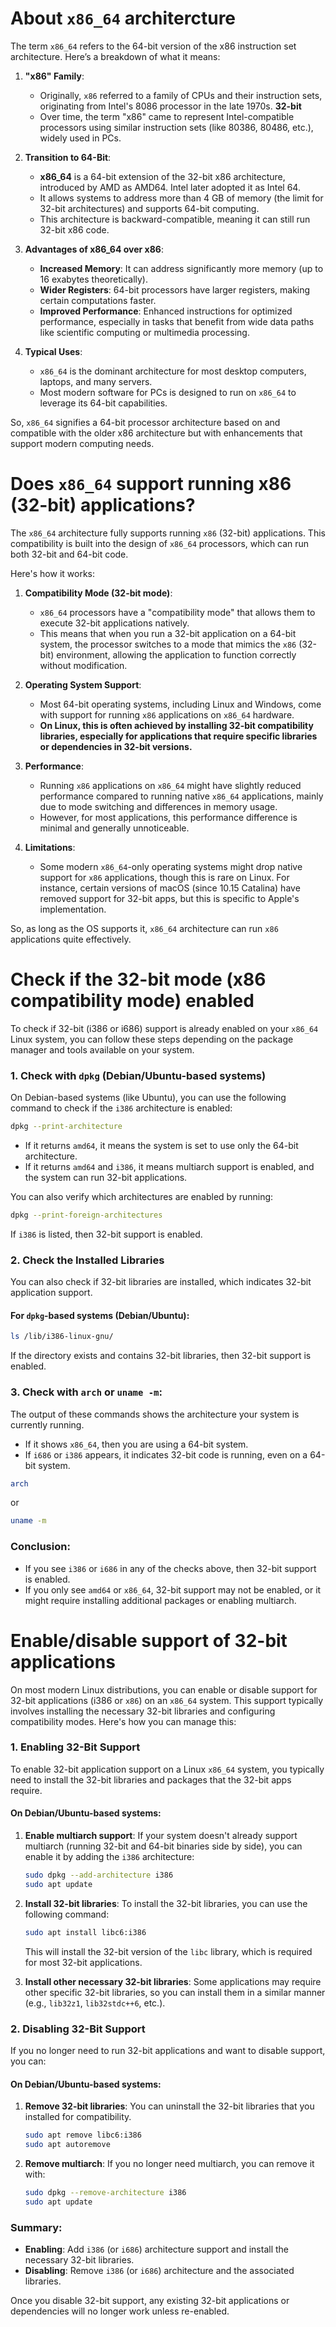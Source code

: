 # About `x86_64` architercture

The term `x86_64` refers to the 64-bit version of the x86 instruction set architecture. Here’s a breakdown of what it means:

1. **"x86" Family**:
   - Originally, `x86` referred to a family of CPUs and their instruction sets, originating from Intel's 8086 processor in the late 1970s. **32-bit**
   - Over time, the term "x86" came to represent Intel-compatible processors using similar instruction sets (like 80386, 80486, etc.), widely used in PCs.

2. **Transition to 64-Bit**:
   - **x86_64** is a 64-bit extension of the 32-bit x86 architecture, introduced by AMD as AMD64. Intel later adopted it as Intel 64.
   - It allows systems to address more than 4 GB of memory (the limit for 32-bit architectures) and supports 64-bit computing.
   - This architecture is backward-compatible, meaning it can still run 32-bit x86 code.

3. **Advantages of x86_64 over x86**:
   - **Increased Memory**: It can address significantly more memory (up to 16 exabytes theoretically).
   - **Wider Registers**: 64-bit processors have larger registers, making certain computations faster.
   - **Improved Performance**: Enhanced instructions for optimized performance, especially in tasks that benefit from wide data paths like scientific computing or multimedia processing.

4. **Typical Uses**:
   - `x86_64` is the dominant architecture for most desktop computers, laptops, and many servers.
   - Most modern software for PCs is designed to run on `x86_64` to leverage its 64-bit capabilities.

So, `x86_64` signifies a 64-bit processor architecture based on and compatible with the older x86 architecture but with enhancements that support modern computing needs.

# Does `x86_64` support running x86 (32-bit) applications?

The `x86_64` architecture fully supports running `x86` (32-bit) applications. This compatibility is built into the design of `x86_64` processors, which can run both 32-bit and 64-bit code.

Here's how it works:

1. **Compatibility Mode (32-bit mode)**:
   - `x86_64` processors have a "compatibility mode" that allows them to execute 32-bit applications natively.
   - This means that when you run a 32-bit application on a 64-bit system, the processor switches to a mode that mimics the `x86` (32-bit) environment, allowing the application to function correctly without modification.

2. **Operating System Support**:
   - Most 64-bit operating systems, including Linux and Windows, come with support for running `x86` applications on `x86_64` hardware.
   - **On Linux, this is often achieved by installing 32-bit compatibility libraries, especially for applications that require specific libraries or dependencies in 32-bit versions.**

3. **Performance**:
   - Running `x86` applications on `x86_64` might have slightly reduced performance compared to running native `x86_64` applications, mainly due to mode switching and differences in memory usage.
   - However, for most applications, this performance difference is minimal and generally unnoticeable.

4. **Limitations**:
   - Some modern `x86_64`-only operating systems might drop native support for `x86` applications, though this is rare on Linux. For instance, certain versions of macOS (since 10.15 Catalina) have removed support for 32-bit apps, but this is specific to Apple's implementation.

So, as long as the OS supports it, `x86_64` architecture can run `x86` applications quite effectively.

# Check if the 32-bit mode (x86 compatibility mode) enabled

To check if 32-bit (i386 or i686) support is already enabled on your `x86_64` Linux system, you can follow these steps depending on the package manager and tools available on your system.

### **1. Check with `dpkg` (Debian/Ubuntu-based systems)**

On Debian-based systems (like Ubuntu), you can use the following command to check if the `i386` architecture is enabled:

```bash
dpkg --print-architecture
```

- If it returns `amd64`, it means the system is set to use only the 64-bit architecture.
- If it returns `amd64` and `i386`, it means multiarch support is enabled, and the system can run 32-bit applications.

You can also verify which architectures are enabled by running:

```bash
dpkg --print-foreign-architectures
```

If `i386` is listed, then 32-bit support is enabled.

### **2. Check the Installed Libraries**

You can also check if 32-bit libraries are installed, which indicates 32-bit application support.

#### **For `dpkg`-based systems (Debian/Ubuntu)**:
```bash
ls /lib/i386-linux-gnu/
```

If the directory exists and contains 32-bit libraries, then 32-bit support is enabled.

### **3. Check with `arch` or `uname -m`**:
The output of these commands shows the architecture your system is currently running. 

- If it shows `x86_64`, then you are using a 64-bit system.
- If `i686` or `i386` appears, it indicates 32-bit code is running, even on a 64-bit system.

```bash
arch
```

or

```bash
uname -m
```

### **Conclusion**:
- If you see `i386` or `i686` in any of the checks above, then 32-bit support is enabled.
- If you only see `amd64` or `x86_64`, 32-bit support may not be enabled, or it might require installing additional packages or enabling multiarch.

# Enable/disable support of 32-bit applications

On most modern Linux distributions, you can enable or disable support for 32-bit applications (i386 or `x86`) on an `x86_64` system. This support typically involves installing the necessary 32-bit libraries and configuring compatibility modes. Here's how you can manage this:

### **1. Enabling 32-Bit Support**
To enable 32-bit application support on a Linux `x86_64` system, you typically need to install the 32-bit libraries and packages that the 32-bit apps require.

#### **On Debian/Ubuntu-based systems**:
1. **Enable multiarch support**:
   If your system doesn't already support multiarch (running 32-bit and 64-bit binaries side by side), you can enable it by adding the `i386` architecture:
   ```bash
   sudo dpkg --add-architecture i386
   sudo apt update
   ```

2. **Install 32-bit libraries**:
   To install the 32-bit libraries, you can use the following command:
   ```bash
   sudo apt install libc6:i386
   ```
   This will install the 32-bit version of the `libc` library, which is required for most 32-bit applications.

3. **Install other necessary 32-bit libraries**:
   Some applications may require other specific 32-bit libraries, so you can install them in a similar manner (e.g., `lib32z1`, `lib32stdc++6`, etc.).

### **2. Disabling 32-Bit Support**
If you no longer need to run 32-bit applications and want to disable support, you can:

#### **On Debian/Ubuntu-based systems**:
1. **Remove 32-bit libraries**:
   You can uninstall the 32-bit libraries that you installed for compatibility.
   ```bash
   sudo apt remove libc6:i386
   sudo apt autoremove
   ```

2. **Remove multiarch**:
   If you no longer need multiarch, you can remove it with:
   ```bash
   sudo dpkg --remove-architecture i386
   sudo apt update
   ```

### **Summary**:
- **Enabling**: Add `i386` (or `i686`) architecture support and install the necessary 32-bit libraries.
- **Disabling**: Remove `i386` (or `i686`) architecture and the associated libraries.

Once you disable 32-bit support, any existing 32-bit applications or dependencies will no longer work unless re-enabled.
